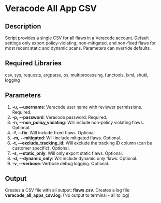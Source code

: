 # Veracode All App CSV

## Description
Script provides a single CSV for all flaws in a Veracode account. Default settings only export policy-violating, non-mitigated, and non-fixed flaws for most recent static and dynamic scans. Parameters can override defaults.

## Required Libraries 
csv, sys, requests, argparse, os, multiprocessing, functools, lxml, shutil, logging

## Parameters
1. **-u, --username**: Veracode user name with reviewer permissions. Required.
2. **-p, --password**: Veracode password. Required.
3. **-n, --non_policy_violating**: Will include non-policy violating flaws. Optional.
4. **-f, --fix**: Will include fixed flaws. Optional
5. **-m, --mitigated**: Will include mitigated flaws. Optional.
6. **-t, --exclude_tracking_id**: Will exclude the tracking ID column (can be customer specific). Optional.
7. **-s, --static_only**: Will only export static flaws. Optional.
8. **-d, --dynamic_only**: Will include dynamic only flaws. Optional.
9. **-v, --verbose**: Verbose debug logging. Optional.

## Output
Creates a CSV file with all output: **flaws.csv**.
Creates a log file: **veracode_all_apps_csv.log**. (No output to terminal - all to log)
